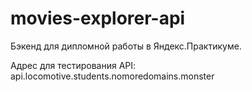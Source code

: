 # movies-explorer-api

Бэкенд для дипломной работы в Яндекс.Практикуме. 

Адрес для тестирования API: api.locomotive.students.nomoredomains.monster
